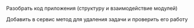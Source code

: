 Разобрать код приложения (структуру и взаимодействие модулей)

Добавить в сервис метод для удаления задачи и проверить его работу
 